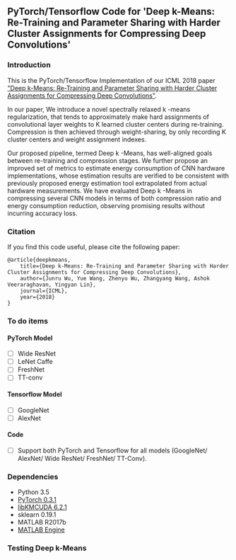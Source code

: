 ## PyTorch/Tensorflow Code for 'Deep k-Means: Re-Training and Parameter Sharing with Harder Cluster Assignments for Compressing Deep Convolutions'

### Introduction

This is the PyTorch/Tensorflow Implementation of our ICML 2018 paper ["Deep k-Means: Re-Training and Parameter Sharing with Harder Cluster Assignments for Compressing Deep Convolutions"](https://arxiv.org/abs/1806.09228).

In our paper, We introduce a novel spectrally relaxed k -means regularization, that tends to approximately make hard assignments of convolutional layer weights to K learned cluster centers during re-training. Compression is then achieved through weight-sharing, by only recording K cluster centers and weight assignment indexes. 

Our proposed pipeline, termed Deep k -Means, has well-aligned goals between re-training and compression stages. We further propose an improved set of metrics to estimate energy consumption of CNN hardware implementations, whose estimation results are verified to be consistent with previously proposed energy estimation tool extrapolated from actual hardware measurements. We have evaluated Deep k -Means in compressing several CNN models in terms of both compression ratio and energy consumption reduction, observing promising results without incurring accuracy loss.

### Citation

If you find this code useful, please cite the following paper:

    @article{deepkmeans,
        title={Deep k-Means: Re-Training and Parameter Sharing with Harder Cluster Assignments for Compressing Deep Convolutions},
        author={Junru Wu, Yue Wang, Zhenyu Wu, Zhangyang Wang, Ashok Veeraraghavan, Yingyan Lin},
        journal={ICML},
        year={2018}
    }
    
### To do items

#### PyTorch Model

- [ ] Wide ResNet
- [ ] LeNet Caffe
- [ ] FreshNet
- [ ] TT-conv

#### Tensorflow Model

- [ ] GoogleNet
- [ ] AlexNet

#### Code

- [ ] Support both PyTorch and Tensorflow for all models (GoogleNet/ AlexNet/ Wide ResNet/ FreshNet/ TT-Conv).

### Dependencies

* Python 3.5
* [PyTorch 0.3.1](https://pytorch.org/previous-versions/)
* [libKMCUDA 6.2.1](https://github.com/src-d/kmcuda)
* sklearn 0.19.1
* MATLAB R2017b
* [MATLAB Engine](https://www.mathworks.com/help/matlab/matlab_external/install-the-matlab-engine-for-python.html)


### Testing Deep k-Means
